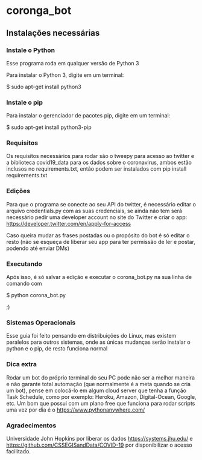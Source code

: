 # coronga_bot
## Instalações necessárias
### Instale o Python

Esse programa roda em qualquer versão de Python 3

Para instalar o Python 3, digite em um terminal:

$ sudo apt-get install python3

### Instale o pip

Para instalar o gerenciador de pacotes pip, digite em um terminal:

$ sudo apt-get install python3-pip

### Requisitos

Os requisitos necessários para rodar são o tweepy para acesso ao twitter e a biblioteca covid19_data para os dados sobre o coronavirus, ambos estão inclusos no requirements.txt, então podem ser instalados com pip install requirements.txt

### Edições

Para que o programa se conecte ao seu API do twitter, é necessário editar o arquivo credentials.py com as suas credenciais, se ainda não tem será necessário pedir uma developer account no site do Twitter e criar o app: https://developer.twitter.com/en/apply-for-access

Caso queira mudar as frases postadas ou o propósito do bot é só editar o resto (não se esqueça de liberar seu app para ter permissão de ler e postar, podendo até enviar DMs) 

### Executando

Após isso, é só salvar a edição e executar o corona_bot.py na sua linha de comando com 

$ python corona_bot.py 

;)

### Sistemas Operacionais

Esse guia foi feito pensando em distribuições do Linux, mas existem paralelos para outros sistemas, onde as únicas mudanças serão instalar o python e o pip, de resto funciona normal

### Dica extra

Rodar um bot do próprio terminal do seu PC pode não ser a melhor maneira e não garante total automação (que normalmente é a meta quando se cria um bot), pense em colocá-lo em algum cloud server que tenha a função Task Schedule, como por exemplo: Heroku, Amazon, Digital-Ocean, Google, etc.
Um bom que possui com um plano free que funciona para rodar scripts uma vez por dia é o https://www.pythonanywhere.com/

### Agradecimentos

Universidade John Hopkins por liberar os dados https://systems.jhu.edu/ e https://github.com/CSSEGISandData/COVID-19 por disponibilizar o acesso facilitado.
